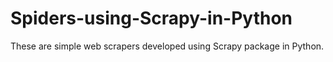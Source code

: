 # Spiders-using-Scrapy-in-Python
These are simple web scrapers developed using Scrapy package in Python.
